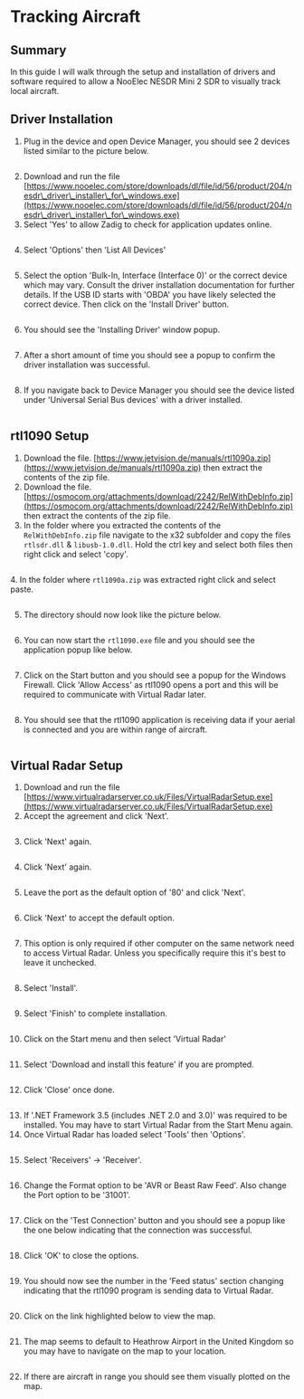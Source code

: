 # Tracking Aircraft

## Summary

In this guide I will walk through the setup and installation of drivers and software required to allow a NooElec NESDR Mini 2 SDR to visually track local aircraft. &#x20;

## Driver Installation

1. Plug in the device and open Device Manager, you should see 2 devices listed similar to the picture below.

<figure><img src="images/image (1) (4).png" alt=""><figcaption></figcaption></figure>

2. Download and run the file [https://www.nooelec.com/store/downloads/dl/file/id/56/product/204/nesdr\_driver\_installer\_for\_windows.exe](https://www.nooelec.com/store/downloads/dl/file/id/56/product/204/nesdr\_driver\_installer\_for\_windows.exe)
3. Select 'Yes' to allow Zadig to check for application updates online.&#x20;

<figure><img src="images/image (9) (1).png" alt=""><figcaption></figcaption></figure>

4. Select 'Options' then 'List All Devices'

<figure><img src="images/image (74).png" alt=""><figcaption></figcaption></figure>

5. Select the option 'Bulk-In, Interface (Interface 0)' or the correct device which may vary. Consult the driver installation documentation for further details. If the USB ID starts with 'OBDA' you have likely selected the correct device. Then click on the 'Install Driver' button.&#x20;

<figure><img src="images/image (12) (1).png" alt=""><figcaption></figcaption></figure>

6. You should see the 'Installing Driver' window popup.&#x20;

<figure><img src="images/image (3).png" alt=""><figcaption></figcaption></figure>

7. After a short amount of time you should see a popup to confirm the driver installation was successful.&#x20;

<figure><img src="images/image (75).png" alt=""><figcaption></figcaption></figure>

8. If you navigate back to Device Manager you should see the device listed under 'Universal Serial Bus devices' with a driver installed.&#x20;

<figure><img src="images/image (2) (6).png" alt=""><figcaption></figcaption></figure>

## rtl1090 Setup

1. Download the file. [https://www.jetvision.de/manuals/rtl1090a.zip](https://www.jetvision.de/manuals/rtl1090a.zip) then extract the contents of the zip file.&#x20;
2. Download the file. [https://osmocom.org/attachments/download/2242/RelWithDebInfo.zip](https://osmocom.org/attachments/download/2242/RelWithDebInfo.zip) then extract the contents of the zip file.&#x20;
3. In the folder where you extracted the contents of the `RelWithDebInfo.zip` file navigate to the x32 subfolder and copy the files `rtlsdr.dll` & `libusb-1.0.dll`. Hold the ctrl key and select both files then right click and select 'copy'.

<figure><img src="images/image (18).png" alt=""><figcaption></figcaption></figure>

&#x20;4\. In the folder where `rtl1090a.zip` was extracted right click and select paste.&#x20;

<figure><img src="images/image (79).png" alt=""><figcaption></figcaption></figure>

5. The directory should now look like the picture below.&#x20;

<figure><img src="images/image (1).png" alt=""><figcaption></figcaption></figure>

6. You can now start the `rtl1090.exe` file and you should see the application popup like below.&#x20;

<figure><img src="images/image (88).png" alt=""><figcaption></figcaption></figure>

7. Click on the Start button and you should see a popup for the Windows Firewall. Click 'Allow Access' as rtl1090 opens a port and this will be required to communicate with Virtual Radar later.&#x20;

<figure><img src="images/image (86).png" alt=""><figcaption></figcaption></figure>

8. You should see that the rtl1090 application is receiving data if your aerial is connected and you are within range of aircraft.&#x20;

<figure><img src="images/image (78).png" alt=""><figcaption></figcaption></figure>

## Virtual Radar Setup

1. Download and run the file [https://www.virtualradarserver.co.uk/Files/VirtualRadarSetup.exe](https://www.virtualradarserver.co.uk/Files/VirtualRadarSetup.exe)
2. Accept the agreement and click 'Next'.&#x20;

<figure><img src="images/image (11) (1).png" alt=""><figcaption></figcaption></figure>

3. Click 'Next' again.&#x20;

<figure><img src="images/image (90).png" alt=""><figcaption></figcaption></figure>

4. Click 'Next' again.&#x20;

<figure><img src="images/image (85).png" alt=""><figcaption></figcaption></figure>

5. Leave the port as the default option of '80' and click 'Next'.&#x20;

<figure><img src="images/image (91).png" alt=""><figcaption></figcaption></figure>

6. Click 'Next' to accept the default option.&#x20;

<figure><img src="images/image (83).png" alt=""><figcaption></figcaption></figure>

7. This option is only required if other computer on the same network need to access Virtual Radar. Unless you specifically require this it's best to leave it unchecked.&#x20;

<figure><img src="images/image (89).png" alt=""><figcaption></figcaption></figure>

8. Select 'Install'.&#x20;

<figure><img src="images/image (76).png" alt=""><figcaption></figcaption></figure>

9. Select 'Finish' to complete installation.&#x20;

<figure><img src="images/image (87).png" alt=""><figcaption></figcaption></figure>

10. Click on the Start menu and then select 'Virtual Radar'

<figure><img src="images/image (84).png" alt=""><figcaption></figcaption></figure>

11. Select 'Download and install this feature' if you are prompted.&#x20;

<figure><img src="images/image (8) (1).png" alt=""><figcaption></figcaption></figure>

12. Click 'Close' once done.&#x20;

<figure><img src="images/image (17).png" alt=""><figcaption></figcaption></figure>

13. If '.NET Framework 3.5 (includes .NET 2.0 and 3.0)' was required to be installed. You may have to start Virtual Radar from the Start Menu again.&#x20;
14. Once Virtual Radar has loaded select 'Tools' then 'Options'.&#x20;

<figure><img src="images/image (10).png" alt=""><figcaption></figcaption></figure>

15. Select 'Receivers' -> 'Receiver'.&#x20;

<figure><img src="images/image (4).png" alt=""><figcaption></figcaption></figure>

16. Change the Format option to be 'AVR or Beast Raw Feed'. Also change the Port option to be '31001'.&#x20;

<figure><img src="images/image (15).png" alt=""><figcaption></figcaption></figure>

17. Click on the 'Test Connection' button and you should see a popup like the one below indicating that the connection was successful.&#x20;

<figure><img src="images/image (11).png" alt=""><figcaption></figcaption></figure>

18. Click 'OK' to close the options.&#x20;

<figure><img src="images/image (12).png" alt=""><figcaption></figcaption></figure>

19. You should now see the number in the 'Feed status' section changing indicating that the rtl1090 program is sending data to Virtual Radar.&#x20;

<figure><img src="images/image (21).png" alt=""><figcaption></figcaption></figure>

20. Click on the link highlighted below to view the map.&#x20;

<figure><img src="images/image (22).png" alt=""><figcaption></figcaption></figure>

21. The map seems to default to Heathrow Airport in the United Kingdom so you may have to navigate on the map to your location.&#x20;

<figure><img src="images/image (9).png" alt=""><figcaption></figcaption></figure>

22. &#x20;If there are aircraft in range you should see them visually plotted on the map.&#x20;

<figure><img src="images/image (8).png" alt=""><figcaption></figcaption></figure>
